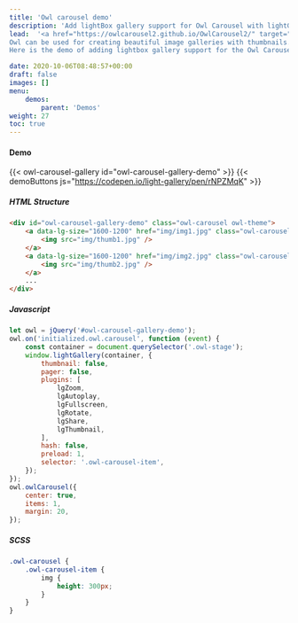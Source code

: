 ```yaml
---
title: 'Owl carousel demo'
description: 'Add lightBox gallery support for Owl Carousel with lightGallery'
lead:  '<a href="https://owlcarousel2.github.io/OwlCarousel2/" target="_blank">Owl Carousel</a> is a touch enabled jQuery plugin that lets you create a beautiful responsive carousel slider.
Owl can be used for creating beautiful image galleries with thumbnails.
Here is the demo of adding lightbox gallery support for the Owl Carousel.'

date: 2020-10-06T08:48:57+00:00
draft: false
images: []
menu:
    demos:
        parent: 'Demos'
weight: 27
toc: true
---
```


#### Demo

{{< owl-carousel-gallery id="owl-carousel-gallery-demo" >}}
{{< demoButtons js="https://codepen.io/light-gallery/pen/rNPZMqK" >}}

##### HTML Structure

```html
<div id="owl-carousel-gallery-demo" class="owl-carousel owl-theme">
    <a data-lg-size="1600-1200" href="img/img1.jpg" class="owl-carousel-item">
        <img src="img/thumb1.jpg" />
    </a>
    <a data-lg-size="1600-1200" href="img/img2.jpg" class="owl-carousel-item">
        <img src="img/thumb2.jpg" />
    </a>
    ...
</div>
```

##### Javascript

```js
let owl = jQuery('#owl-carousel-gallery-demo');
owl.on('initialized.owl.carousel', function (event) {
    const container = document.querySelector('.owl-stage');
    window.lightGallery(container, {
        thumbnail: false,
        pager: false,
        plugins: [
            lgZoom,
            lgAutoplay,
            lgFullscreen,
            lgRotate,
            lgShare,
            lgThumbnail,
        ],
        hash: false,
        preload: 1,
        selector: '.owl-carousel-item',
    });
});
owl.owlCarousel({
    center: true,
    items: 1,
    margin: 20,
});
```

##### SCSS

```css
.owl-carousel {
    .owl-carousel-item {
        img {
            height: 300px;
        }
    }
}
```

